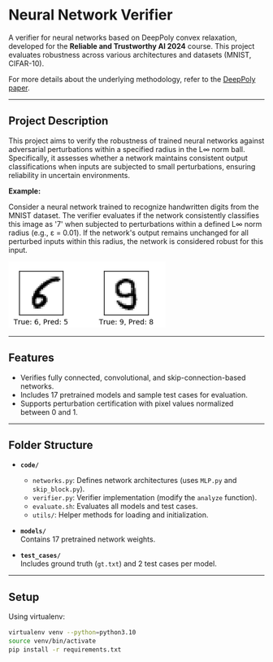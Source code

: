 # Neural Network Verifier

A verifier for neural networks based on DeepPoly convex relaxation, developed for the **Reliable and Trustworthy AI 2024** course. This project evaluates robustness across various architectures and datasets (MNIST, CIFAR-10).

For more details about the underlying methodology, refer to the [DeepPoly paper](https://files.sri.inf.ethz.ch/website/papers/DeepPoly.pdf).

---

## Project Description

This project aims to verify the robustness of trained neural networks against adversarial perturbations within a specified radius in the L∞ norm ball. Specifically, it assesses whether a network maintains consistent output classifications when inputs are subjected to small perturbations, ensuring reliability in uncertain environments.

**Example:**

Consider a neural network trained to recognize handwritten digits from the MNIST dataset. 
The verifier evaluates if the network consistently classifies this image as '7' when subjected to perturbations within a defined L∞ norm radius (e.g., ε = 0.01). If the network's output remains unchanged for all perturbed inputs within this radius, the network is considered robust for this input.

![Adversarial attack. Source: [Research Gate](https://www.researchgate.net/figure/Adversarial-attack-causing-miss-classification-in-MNIST-data-set_fig1_322950125)](./adversarial_example.png)

---

## Features

- Verifies fully connected, convolutional, and skip-connection-based networks.
- Includes 17 pretrained models and sample test cases for evaluation.
- Supports perturbation certification with pixel values normalized between 0 and 1.

---

## Folder Structure

- **`code/`**  
  - `networks.py`: Defines network architectures (uses `MLP.py` and `skip_block.py`).
  - `verifier.py`: Verifier implementation (modify the `analyze` function).
  - `evaluate.sh`: Evaluates all models and test cases.
  - `utils/`: Helper methods for loading and initialization.

- **`models/`**  
  Contains 17 pretrained network weights.

- **`test_cases/`**  
  Includes ground truth (`gt.txt`) and 2 test cases per model.

---

## Setup

Using virtualenv:  
```bash
virtualenv venv --python=python3.10
source venv/bin/activate
pip install -r requirements.txt